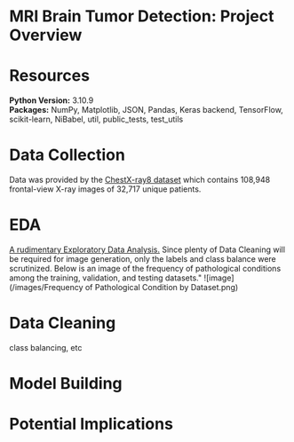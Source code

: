 # MRI Brain Tumor Detection: Project Overview



# Resources
**Python Version:** 3.10.9 <br>
**Packages:** NumPy, Matplotlib, JSON, Pandas, Keras backend, TensorFlow, scikit-learn, NiBabel, util, public_tests, test_utils



# Data Collection
Data was provided by the [ChestX-ray8 dataset](https://arxiv.org/abs/1705.02315) which contains 108,948 frontal-view X-ray images of 32,717 unique patients.



# EDA
[A rudimentary Exploratory Data Analysis.](/MRI_CVision_EDA.ipynb) Since plenty of Data Cleaning will be required for image generation, only the labels and class balance were scrutinized. Below is an image of the frequency of pathological conditions among the training, validation, and testing datasets."
![image](/images/Frequency of Pathological Condition by Dataset.png)


# Data Cleaning
class balancing, etc


# Model Building



# Potential Implications
